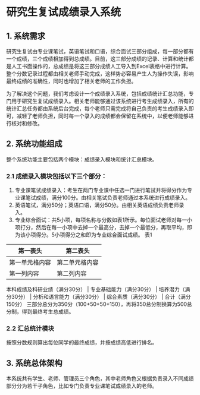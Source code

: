 # 研究生复试成绩录入系统
## 1.  系统需求
研究生复试由专业课笔试，英语笔试和口语，综合面试三部分组成，每一部分都有一个成绩，三个成绩相加得到总成绩。目前，这三部分成绩的记录、计算和统计都是人工书面操作的，总成绩是将这三部分成绩人工导入到Excel表格中进行计算。整个分数记录过程都由相关老师手动完成，这样势必容易产生人为操作失误，影响最终成绩的准确性，同时也增加了相关老师的工作负担。

为了解决这个问题，我们考虑设计一个成绩录入系统，包括成绩统计汇总功能，专门用于研究生复试成绩录入。相关老师能够通过该系统进行考生成绩录入，所有的统计汇总任务都由系统后台完成，每个老师只需完成将自己负责的考生成绩录入即可，减轻了老师负担，同时每一个录入的成绩都会保留在系统中，以便老师能够进行核对和修改。
## 2.  系统功能组成
整个系统功能主要包括两个模块：成绩录入模块和统计汇总模块。
### 2.1 成绩录入模块包括以下三个部分：
1. 专业课笔试成绩录入：考生在两门专业课中任选一门进行笔试并将得分作为专业课笔试成绩，满分100分。由相关笔试负责老师通过本系统进行成绩录入。
2. 英语笔试，满分50分；英语口语，满分50分。由相关英语成绩负责老师录入。
3. 专业综合面试：共5小项，每项名称与分数如表1所示。每位面试老师对每一小项打分，然后在每一小项中去掉一个最高分，去掉一个最低分，再取平均，即为该小项得分。5小项得分之和即为专业综合面试成绩。
表1

第一表头 | 第二表头
------------ | -------------
第一单元格内容 | 第二单元格内容
第一列内容 | 第二列内容

本科成绩及科研业绩（满分30分） | 专业基础能力（满分30分） | 培养潜力（满分30分） | 分析和语言能力（满分30分） | 综合素质（满分30分） |  合计（满分150分）
三部分总分为350分（100+50+50+150），再将350总分制换算为500总分制，得到最终考生总成绩。
### 2.2 汇总统计模块
按照分数规则算出每位同学的最终成绩，并按成绩高低进行排名。
## 3.  系统总体架构
本系统共有学生、老师、管理员三个角色，其中老师角色又根据负责录入不同成绩部分分为若干子角色，比如专门负责专业课笔试成绩录入的老师。
